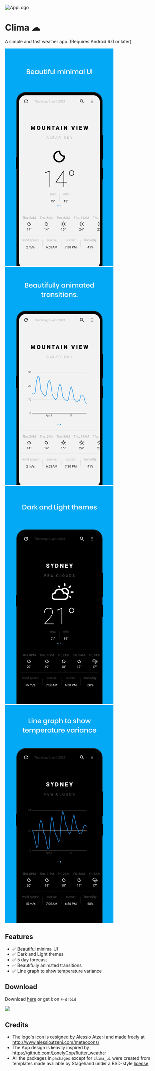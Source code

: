 ![AppLogo](https://user-images.githubusercontent.com/47897195/108967549-b93bbc00-7690-11eb-9175-b28baafca459.png)

# Clima ☁

A simple and fast weather app. (Requires Android 6.0 or later)

<img src="./screenshots/1.png" height="700" width="350">

<img src="./screenshots/2.png" height="700" width="350">

<img src="./screenshots/3.png" height="700" width="350">

<img src="./screenshots/4.png" height="700" width="350">

## Features
- :white_check_mark: Beautiful minimal UI
- :white_check_mark: Dark and Light themes
- :white_check_mark: 5 day forecast
- :white_check_mark: Beautifully animated transitions
- :white_check_mark: Line graph to show temperature variance

## Download

Download [here](https://github.com/PrestoSole/clima/releases) or get it on `F-droid`

<img src="https://fdroid.gitlab.io/artwork/badge/get-it-on.png" height="75">


## Credits

* The logo's icon is designed by Alessio Atzeni and made freely at http://www.alessioatzeni.com/meteocons/
* The App design is heavily inspired by https://github.com/LonelyCpp/flutter_weather
* All the packages in `packages` except for `clima_ui` were created from templates made available by Stagehand under a BSD-style [license](https://github.com/dart-lang/stagehand/blob/master/LICENSE).
